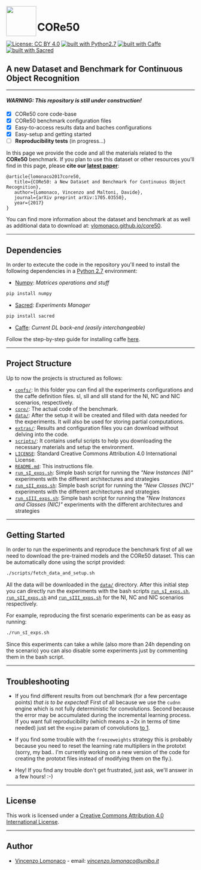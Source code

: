 <img src="http://i.imgur.com/2UyfKHs.png?1" width="80" align="left">

# CORe50 

[![License: CC BY 4.0](https://img.shields.io/badge/License-CC%20BY%204.0-lightgrey.svg)](http://creativecommons.org/licenses/by/4.0/)
[![built with Python2.7](https://img.shields.io/badge/build%20with-python2.7-red.svg)](https://www.python.org/)
[![built with Caffe](https://img.shields.io/badge/build%20with-caffe-brightgreen.svg)](http://caffe.berkeleyvision.org/)
[![built with Sacred](https://img.shields.io/badge/build%20with-sacred-yellow.svg)](https://github.com/IDSIA/sacred)

## A new Dataset and Benchmark for Continuous Object Recognition

----------------------------------------------

#### *WARNING: This repository is still under construction!*

- [x] CORe50 core code-base
- [x] CORe50 benchmark configuration files
- [x] Easy-to-access results data and baches configurations
- [x] Easy-setup and getting started 
- [ ] **Reproducibility tests** (in progress...)

In this page we provide the code and all the materials related to the **CORe50** 
benchmark. If you plan to use this dataset or other resources you'll find in this page, please **cite our [latest paper](https://arxiv.org/abs/1705.03550)**: 

	@article{lomonaco2017core50,
       title={CORe50: a New Dataset and Benchmark for Continuous Object Recognition},
       author={Lomonaco, Vincenzo and Maltoni, Davide},
       journal={arXiv preprint arXiv:1705.03550},
       year={2017}
	}

You can find more information about the dataset and benchmark at as well as additional data to download at: 
[vlomonaco.github.io/core50](http://vlomonaco.github.io/core50).

----------------------------------------------

## Dependencies

In order to extecute the code in the repository you'll need to install the following dependencies in a [Python 2.7](https://www.python.org/) environment:

* [Numpy](https://pypi.python.org/pypi/numpy/1.6.1): _Matrices operations and stuff_

```bash
pip install numpy
```

* [Sacred](https://github.com/IDSIA/sacred): _Experiments Manager_

```bash
pip install sacred
```

* [Caffe](http://caffe.berkeleyvision.org/): _Current DL back-end (easily interchangeable)_

Follow the step-by-step guide for installing caffe [here](http://caffe.berkeleyvision.org/installation.html). 

----------------------------------------------

## Project Structure
Up to now the projects is structured as follows:

- [`confs/`](confs): In this folder you can find all the experiments configurations and the caffe definition files. sI, sII and sIII stand for the NI, NC and NIC scenarios, respectively.
- [`core/`](core): The actual code of the benchmark.
- [`data/`](data): After the setup it will be created and filled with data needed for the experiments. It will also be used for storing partial computations.
- [`extras/`](extras): Results and configuration files you can download without delving into the code.
- [`scripts/`](scripts): It contains useful scripts to help you downloading the necessary materials and setup the environment.
- [`LICENSE`](LICENSE): Standard Creative Commons Attribution 4.0 International License.
- [`README.md`](README.md): This instructions file.
- [`run_sI_exps.sh`](run_sI_exps.sh): Simple bash script for running the _"New Instances (NI)"_ experiments with the different architectures and strategies
- [`run_sII_exps.sh`](run_sII_exps.sh): Simple bash script for running the _"New Classes (NC)"_ experiments with the different architectures and strategies
- [`run_sIII_exps.sh`](run_sIII_exps.sh): Simple bash script for running the _"New Instances and Classes (NIC)"_ experiments with the different architectures and strategies

----------------------------------------------

## Getting Started

In order to run the experiments and reproduce the benchmark first of all we need to download the pre-trained models and the CORe50 dataset. This can be automatically done using the script provided:

```bash
./scripts/fetch_data_and_setup.sh
```

All the data will be downloaded in the [`data/`](data) directory. After this initial step you can directly run the experiments with the bash scripts [`run_sI_exps.sh`](run_sI_exps.sh), [`run_sII_exps.sh`](run_sII_expts.sh) and [`run_sIII_exps.sh`](run_sI_expts.sh) for the NI, NC and NIC scenarios respectively. 

For example, reproducing the first scenario experiments can be as easy as running:

```bash
./run_sI_exps.sh
```

Since this experiments can take a while (also more than 24h depending on the scenario) you can also disable some experiments just by commenting them in the bash script.

----------------------------------------------

## Troubleshooting

- If you find different results from out benchmark (for a few percentage points) _that is to be expected_! First of all because we use the `cudnn` engine which is not fully deterministic for convolutions. Second because the error may be accumulated during the incremental learning process. If you want full reproducibility (which means a ~2x in terms of time needed) just set the `engine` param of convolutions [to 1](http://caffe.berkeleyvision.org/tutorial/layers/convolution.html).

- If you find some trouble with the `freezeweights` strategy this is probably because you need to reset the learning rate multipliers in the prototxt (sorry, my bad.. I'm currently working on a new version of the code for creating the prototxt files instead of modifying them on the fly.).

- Hey! If you find any trouble don't get frustrated, just ask, we'll answer in a few hours! :-)

----------------------------------------------

## License

This work is licensed under a <a href="https://creativecommons.org/licenses/by/4.0/">Creative Commons Attribution 4.0 International License</a>. 

----------------------------------------------

## Author

* [Vincenzo Lomonaco](http://vincenzolomonaco.com) - email: *vincenzo.lomonaco@unibo.it*
